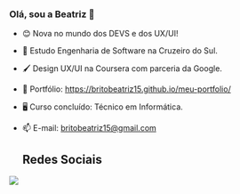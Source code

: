 ### Olá, sou a Beatriz 👋

- 😊 Nova no mundo dos DEVS e dos UX/UI!
- 🌱 Estudo Engenharia de Software na Cruzeiro do Sul.
- 🖌 Design UX/UI na Coursera com parceria da Google.
- 📌 Portfólio: https://britobeatriz15.github.io/meu-portfolio/
- 🖥️ Curso concluído: Técnico em Informática.
- 📫 E-mail: britobeatriz15@gmail.com
 
  ## Redes Sociais

<div>
   <a href="https://www.linkedin.com/in/beatrizrbrito/" target="_blank"><img src="https://img.shields.io/badge/-LinkedIn-%230077B5?style=for-the-badge&logo=linkedin&logoColor=white" target="_blank"></a> 
</div>
